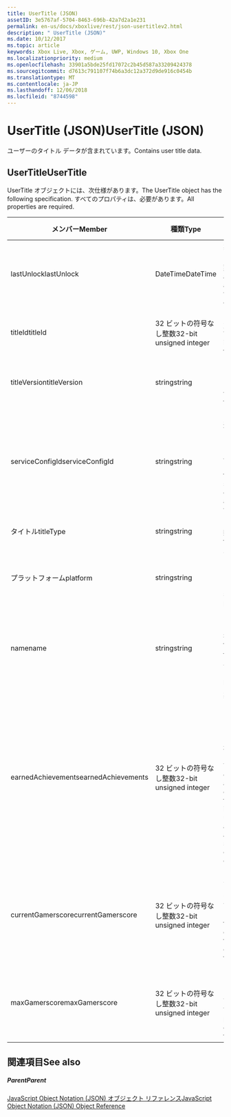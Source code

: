 ```yaml
---
title: UserTitle (JSON)
assetID: 3e5767af-5704-8463-696b-42a7d2a1e231
permalink: en-us/docs/xboxlive/rest/json-usertitlev2.html
description: " UserTitle (JSON)"
ms.date: 10/12/2017
ms.topic: article
keywords: Xbox Live, Xbox, ゲーム, UWP, Windows 10, Xbox One
ms.localizationpriority: medium
ms.openlocfilehash: 33901a5bde25fd17072c2b45d587a33209424378
ms.sourcegitcommit: d7613c791107f74b6a3dc12a372d9de916c0454b
ms.translationtype: MT
ms.contentlocale: ja-JP
ms.lasthandoff: 12/06/2018
ms.locfileid: "8744598"
---
```

# <a name="usertitle-json"></a><span data-ttu-id="c95ce-104">UserTitle (JSON)</span><span class="sxs-lookup"><span data-stu-id="c95ce-104">UserTitle (JSON)</span></span>
<span data-ttu-id="c95ce-105">ユーザーのタイトル データが含まれています。</span><span class="sxs-lookup"><span data-stu-id="c95ce-105">Contains user title data.</span></span> 
<a id="ID4EN"></a>

 
## <a name="usertitle"></a><span data-ttu-id="c95ce-106">UserTitle</span><span class="sxs-lookup"><span data-stu-id="c95ce-106">UserTitle</span></span>
 
<span data-ttu-id="c95ce-107">UserTitle オブジェクトには、次仕様があります。</span><span class="sxs-lookup"><span data-stu-id="c95ce-107">The UserTitle object has the following specification.</span></span> <span data-ttu-id="c95ce-108">すべてのプロパティは、必要があります。</span><span class="sxs-lookup"><span data-stu-id="c95ce-108">All properties are required.</span></span>
 
| <span data-ttu-id="c95ce-109">メンバー</span><span class="sxs-lookup"><span data-stu-id="c95ce-109">Member</span></span>| <span data-ttu-id="c95ce-110">種類</span><span class="sxs-lookup"><span data-stu-id="c95ce-110">Type</span></span>| <span data-ttu-id="c95ce-111">説明</span><span class="sxs-lookup"><span data-stu-id="c95ce-111">Description</span></span>| 
| --- | --- | --- | 
| <span data-ttu-id="c95ce-112">lastUnlock</span><span class="sxs-lookup"><span data-stu-id="c95ce-112">lastUnlock</span></span>| <span data-ttu-id="c95ce-113">DateTime</span><span class="sxs-lookup"><span data-stu-id="c95ce-113">DateTime</span></span>| <span data-ttu-id="c95ce-114">実績を獲得した最後の時刻。</span><span class="sxs-lookup"><span data-stu-id="c95ce-114">The time an achievement was last earned.</span></span>| 
| <span data-ttu-id="c95ce-115">titleId</span><span class="sxs-lookup"><span data-stu-id="c95ce-115">titleId</span></span>| <span data-ttu-id="c95ce-116">32 ビットの符号なし整数</span><span class="sxs-lookup"><span data-stu-id="c95ce-116">32-bit unsigned integer</span></span>| <span data-ttu-id="c95ce-117">タイトルの一意の識別子。</span><span class="sxs-lookup"><span data-stu-id="c95ce-117">The unique identifier for the title.</span></span>| 
| <span data-ttu-id="c95ce-118">titleVersion</span><span class="sxs-lookup"><span data-stu-id="c95ce-118">titleVersion</span></span>| <span data-ttu-id="c95ce-119">string</span><span class="sxs-lookup"><span data-stu-id="c95ce-119">string</span></span>| <span data-ttu-id="c95ce-120">タイトルのバージョンです。</span><span class="sxs-lookup"><span data-stu-id="c95ce-120">The version of the title.</span></span>| 
| <span data-ttu-id="c95ce-121">serviceConfigId</span><span class="sxs-lookup"><span data-stu-id="c95ce-121">serviceConfigId</span></span>| <span data-ttu-id="c95ce-122">string</span><span class="sxs-lookup"><span data-stu-id="c95ce-122">string</span></span>| <span data-ttu-id="c95ce-123">タイトルに関連付けられているプライマリ サービス構成のセットの ID です。</span><span class="sxs-lookup"><span data-stu-id="c95ce-123">ID of the primary service config set associated with the title.</span></span>| 
| <span data-ttu-id="c95ce-124">タイトル</span><span class="sxs-lookup"><span data-stu-id="c95ce-124">titleType</span></span>| <span data-ttu-id="c95ce-125">string</span><span class="sxs-lookup"><span data-stu-id="c95ce-125">string</span></span>| <span data-ttu-id="c95ce-126">タイトルの種類。</span><span class="sxs-lookup"><span data-stu-id="c95ce-126">The title type.</span></span>| 
| <span data-ttu-id="c95ce-127">プラットフォーム</span><span class="sxs-lookup"><span data-stu-id="c95ce-127">platform</span></span>| <span data-ttu-id="c95ce-128">string</span><span class="sxs-lookup"><span data-stu-id="c95ce-128">string</span></span>| <span data-ttu-id="c95ce-129">サポートされているプラットフォームです。</span><span class="sxs-lookup"><span data-stu-id="c95ce-129">The supported platform.</span></span>| 
| <span data-ttu-id="c95ce-130">name</span><span class="sxs-lookup"><span data-stu-id="c95ce-130">name</span></span>| <span data-ttu-id="c95ce-131">string</span><span class="sxs-lookup"><span data-stu-id="c95ce-131">string</span></span>| <span data-ttu-id="c95ce-132">このタイトルのテキストの名前。</span><span class="sxs-lookup"><span data-stu-id="c95ce-132">The text name of this title.</span></span> <span data-ttu-id="c95ce-133">最大長 22 です。</span><span class="sxs-lookup"><span data-stu-id="c95ce-133">Maximum length 22.</span></span>| 
| <span data-ttu-id="c95ce-134">earnedAchievements</span><span class="sxs-lookup"><span data-stu-id="c95ce-134">earnedAchievements</span></span>| <span data-ttu-id="c95ce-135">32 ビットの符号なし整数</span><span class="sxs-lookup"><span data-stu-id="c95ce-135">32-bit unsigned integer</span></span>| <span data-ttu-id="c95ce-136">実績の数は、ロック解除した実績を含む、タイトルの獲得し、課題が正常に完了します。</span><span class="sxs-lookup"><span data-stu-id="c95ce-136">The number of achievements earned for the title, including unlocked achievements and successfully completed challenges.</span></span>| 
| <span data-ttu-id="c95ce-137">currentGamerscore</span><span class="sxs-lookup"><span data-stu-id="c95ce-137">currentGamerscore</span></span>| <span data-ttu-id="c95ce-138">32 ビットの符号なし整数</span><span class="sxs-lookup"><span data-stu-id="c95ce-138">32-bit unsigned integer</span></span>| <span data-ttu-id="c95ce-139">このユーザーがこのタイトルでの原因の合計ゲーマー スコア。</span><span class="sxs-lookup"><span data-stu-id="c95ce-139">The total gamerscore this user has earned in this title.</span></span>| 
| <span data-ttu-id="c95ce-140">maxGamerscore</span><span class="sxs-lookup"><span data-stu-id="c95ce-140">maxGamerscore</span></span>| <span data-ttu-id="c95ce-141">32 ビットの符号なし整数</span><span class="sxs-lookup"><span data-stu-id="c95ce-141">32-bit unsigned integer</span></span>| <span data-ttu-id="c95ce-142">このタイトルの合計のゲーマー スコアを可能です。</span><span class="sxs-lookup"><span data-stu-id="c95ce-142">The total possible gamerscore for this title.</span></span>| 
  
<a id="ID4EFE"></a>

 
## <a name="see-also"></a><span data-ttu-id="c95ce-143">関連項目</span><span class="sxs-lookup"><span data-stu-id="c95ce-143">See also</span></span>
 
<a id="ID4EHE"></a>

 
##### <a name="parent"></a><span data-ttu-id="c95ce-144">Parent</span><span class="sxs-lookup"><span data-stu-id="c95ce-144">Parent</span></span> 

[<span data-ttu-id="c95ce-145">JavaScript Object Notation (JSON) オブジェクト リファレンス</span><span class="sxs-lookup"><span data-stu-id="c95ce-145">JavaScript Object Notation (JSON) Object Reference</span></span>](atoc-xboxlivews-reference-json.md)

   